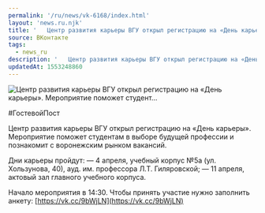 ```yaml
---
permalink: '/ru/news/vk-6168/index.html'
layout: 'news.ru.njk'
title: '   Центр развития карьеры ВГУ открыл регистрацию на «День карьеры». Мероприятие поможет студент…'
source: ВКонтакте
tags:
  - news_ru
description: '   Центр развития карьеры ВГУ открыл регистрацию на «День карьеры». Мероприятие поможет студент…'
updatedAt: 1553248860
---
```

![   Центр развития карьеры ВГУ открыл регистрацию на «День карьеры». Мероприятие поможет студент…](https://sun9-72.userapi.com/impf/c846322/v846322627/1c6f75/gkVWhziJaF4.jpg?size=1280x853&quality=96&sign=bd82c9c5ba56aa21f7176b809466a517&c_uniq_tag=TJKtKUmU3B19iB8s-wcWR4EysS4RhWRa3k5TVRI4n1w&type=album)

#ГостевойПост

Центр развития карьеры ВГУ открыл регистрацию на «День карьеры». Мероприятие поможет студентам в выборе будущей профессии и познакомит с воронежским рынком вакансий.

Дни карьеры пройдут:
— 4 апреля, учебный корпус №5а (ул. Хользунова, 40), ауд. им. профессора Л.Т. Гиляровской;
— 11 апреля, актовый зал главного учебного корпуса.

Начало мероприятия в 14:30.
Чтобы принять участие нужно заполнить анкету: [https://vk.cc/9bWjLN](https://vk.cc/9bWjLN)
